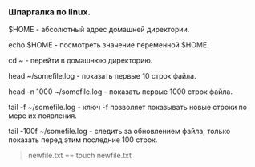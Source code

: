 ### Шпаргалка по linux.

$HOME - абсолютный адрес домашней директории.

echo $HOME - посмотреть значение переменной $HOME.

cd ~ - перейти в домашнюю директорию.

head ~/somefile.log - показать первые 10 строк файла.

head -n 1000 ~/somefile.log - показать первые 1000 строк файла.

tail -f ~/somefile.log - ключ -f позволяет показывать новые строки по мере их появления.

tail -100f ~/somefile.log - следить за обновлением файла, только показать перед этим последние 100 строк.

 > newfile.txt == touch newfile.txt


